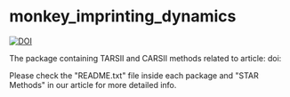 # monkey_imprinting_dynamics

[![DOI](https://www.zenodo.org/badge/397642557.svg)](https://www.zenodo.org/badge/latestdoi/397642557)

The package containing TARSII and CARSII methods related to article:
doi:

Please check the "README.txt" file inside each package and "STAR Methods" in our article for more detailed info.




